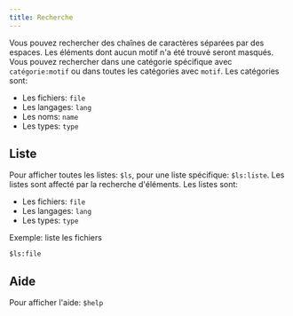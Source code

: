 ```yaml
---
title: Recherche
---
```


Vous pouvez rechercher des chaînes de caractères séparées par des espaces. Les éléments dont aucun motif n'a été trouvé seront masqués. Vous pouvez rechercher dans une catégorie spécifique avec `catégorie:motif` ou dans toutes les catégories avec `motif`. Les catégories sont:
- Les fichiers: `file`
- Les langages: `lang`
- Les noms: `name`
- Les types: `type`


## Liste
Pour afficher toutes les listes: `$ls`, pour une liste spécifique: `$ls:liste`. Les listes sont affecté par la recherche d'éléments.
Les listes sont:
- Les fichiers: `file`
- Les langages: `lang`
- Les types: `type`

Exemple: liste les fichiers
```
$ls:file
```


## Aide
Pour afficher l'aide: `$help`
